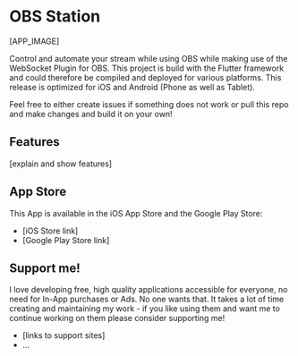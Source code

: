 # OBS Station

[APP_IMAGE]

Control and automate your stream while using OBS while making use of the WebSocket Plugin for OBS. This project is build with the Flutter framework and could therefore be compiled and deployed for various platforms. This release is optimized for iOS and Android (Phone as well as Tablet).

Feel free to either create issues if something does not work or pull this repo and make changes and build it on your own!

## Features

[explain and show features]

## App Store

This App is available in the iOS App Store and the Google Play Store:

- [iOS Store link]
- [Google Play Store link]

## Support me!

I love developing free, high quality applications accessible for everyone, no need for In-App purchases or Ads. No one wants that. It takes a lot of time creating and maintaining my work - if you like using them and want me to continue working on them please consider supporting me!

- [links to support sites]
- ...